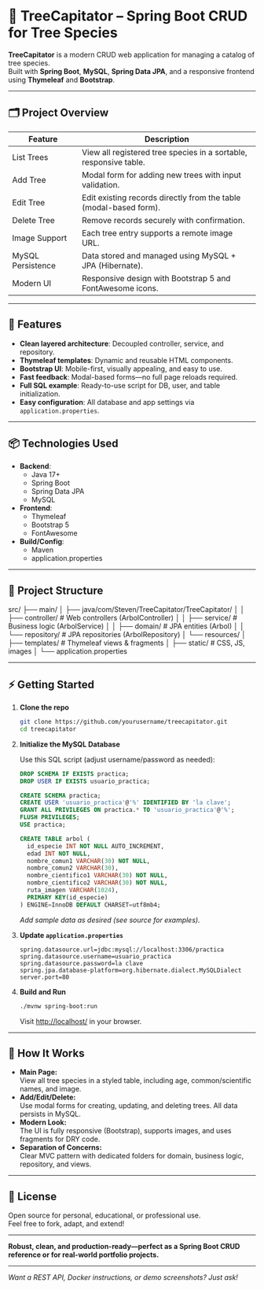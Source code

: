 # 🌳 TreeCapitator – Spring Boot CRUD for Tree Species

**TreeCapitator** is a modern CRUD web application for managing a catalog of tree species.  
Built with **Spring Boot**, **MySQL**, **Spring Data JPA**, and a responsive frontend using **Thymeleaf** and **Bootstrap**.

---

## 🗂️ Project Overview

| Feature            | Description                                                           |
|--------------------|-----------------------------------------------------------------------|
| List Trees         | View all registered tree species in a sortable, responsive table.     |
| Add Tree           | Modal form for adding new trees with input validation.                |
| Edit Tree          | Edit existing records directly from the table (modal-based form).     |
| Delete Tree        | Remove records securely with confirmation.                            |
| Image Support      | Each tree entry supports a remote image URL.                          |
| MySQL Persistence  | Data stored and managed using MySQL + JPA (Hibernate).                |
| Modern UI          | Responsive design with Bootstrap 5 and FontAwesome icons.             |

---

## 🚀 Features

- **Clean layered architecture**: Decoupled controller, service, and repository.
- **Thymeleaf templates**: Dynamic and reusable HTML components.
- **Bootstrap UI**: Mobile-first, visually appealing, and easy to use.
- **Fast feedback**: Modal-based forms—no full page reloads required.
- **Full SQL example**: Ready-to-use script for DB, user, and table initialization.
- **Easy configuration**: All database and app settings via `application.properties`.

---

## 📦 Technologies Used

- **Backend**:  
  - Java 17+  
  - Spring Boot  
  - Spring Data JPA  
  - MySQL
- **Frontend**:  
  - Thymeleaf  
  - Bootstrap 5  
  - FontAwesome
- **Build/Config**:  
  - Maven  
  - application.properties

---

## 📁 Project Structure

src/
├── main/
│ ├── java/com/Steven/TreeCapitator/TreeCapitator/
│ │ ├── controller/ # Web controllers (ArbolController)
│ │ ├── service/ # Business logic (ArbolService)
│ │ ├── domain/ # JPA entities (Arbol)
│ │ └── repository/ # JPA repositories (ArbolRepository)
│ └── resources/
│ ├── templates/ # Thymeleaf views & fragments
│ ├── static/ # CSS, JS, images
│ └── application.properties


---

## ⚡ Getting Started

1. **Clone the repo**  
    ```sh
    git clone https://github.com/yourusername/treecapitator.git
    cd treecapitator
    ```

2. **Initialize the MySQL Database**

    Use this SQL script (adjust username/password as needed):

    ```sql
    DROP SCHEMA IF EXISTS practica;
    DROP USER IF EXISTS usuario_practica;

    CREATE SCHEMA practica;
    CREATE USER 'usuario_practica'@'%' IDENTIFIED BY 'la clave';
    GRANT ALL PRIVILEGES ON practica.* TO 'usuario_practica'@'%';
    FLUSH PRIVILEGES;
    USE practica;

    CREATE TABLE arbol (
      id_especie INT NOT NULL AUTO_INCREMENT,
      edad INT NOT NULL,
      nombre_comun1 VARCHAR(30) NOT NULL,
      nombre_comun2 VARCHAR(30),
      nombre_cientifico1 VARCHAR(30) NOT NULL,
      nombre_cientifico2 VARCHAR(30) NOT NULL,
      ruta_imagen VARCHAR(1024),
      PRIMARY KEY(id_especie)
    ) ENGINE=InnoDB DEFAULT CHARSET=utf8mb4;
    ```

    _Add sample data as desired (see source for examples)._

3. **Update `application.properties`**

    ```properties
    spring.datasource.url=jdbc:mysql://localhost:3306/practica
    spring.datasource.username=usuario_practica
    spring.datasource.password=la clave
    spring.jpa.database-platform=org.hibernate.dialect.MySQLDialect
    server.port=80
    ```

4. **Build and Run**

    ```sh
    ./mvnw spring-boot:run
    ```
    Visit [http://localhost/](http://localhost/) in your browser.

---

## 👀 How It Works

- **Main Page:**  
  View all tree species in a styled table, including age, common/scientific names, and image.
- **Add/Edit/Delete:**  
  Use modal forms for creating, updating, and deleting trees. All data persists in MySQL.
- **Modern Look:**  
  The UI is fully responsive (Bootstrap), supports images, and uses fragments for DRY code.
- **Separation of Concerns:**  
  Clear MVC pattern with dedicated folders for domain, business logic, repository, and views.

---

## 📝 License

Open source for personal, educational, or professional use.  
Feel free to fork, adapt, and extend!

---

**Robust, clean, and production-ready—perfect as a Spring Boot CRUD reference or for real-world portfolio projects.**

---

*Want a REST API, Docker instructions, or demo screenshots? Just ask!*

